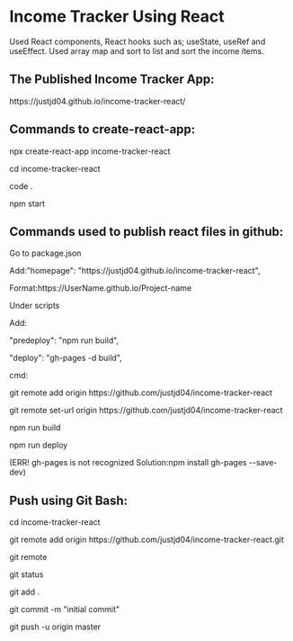 <h1>Income Tracker Using React</h1>

<p>Used React components, React hooks such as; useState, useRef and useEffect. Used array map and sort to list and sort the income items.</p>

<h2>The Published Income Tracker App:</h2>

<p>https://justjd04.github.io/income-tracker-react/</p>


<h2>Commands to create-react-app:</h2>

<p>npx create-react-app income-tracker-react</p>
<p>cd income-tracker-react</p>
<p>code .</p>
<p>npm start</p>

<!--
src
remove app.test.js, setupTest.js App.css, logo.svg, serviceWorker/reportWebVitals

App.js
remove logo and app.css

index.js
remove import serviceWorker/reportWebVitals
remove reportWebVitals function below with comment

App.js
import React, { useState, useEffect } from 'react';

all components in components folder
create components/Header.js

App.js
import Header from './components/Header';

Header.js
rfce
don't forget semicolon end of import and export

Header component is complete
create another component under components folder
-->

<h2>Commands used to publish react files in github:</h2>

<p>Go to package.json</p>
<p>Add:"homepage": "https://justjd04.github.io/income-tracker-react",</p>
<p>Format:https://UserName.github.io/Project-name</p>

<p>Under scripts</p>
<p>Add:</p>
<p>"predeploy": "npm run build",</p>
<p>"deploy": "gh-pages -d build",</p>

<p>cmd:</p>
<p>git remote add origin https://github.com/justjd04/income-tracker-react</p>
<p>git remote set-url origin https://github.com/justjd04/income-tracker-react</p>
<p>npm run build</p>
<p>npm run deploy</p>
<p>(ERR! gh-pages is not recognized Solution:npm install gh-pages --save-dev)</p>

<h2>Push using Git Bash:</h2>

<p>cd income-tracker-react</p>
<p>git remote add origin https://github.com/justjd04/income-tracker-react.git</p>
<p>git remote</p>
<p>git status</p>
<p>git add .</p>
<p>git commit -m "initial commit"</p>
<p>git push -u origin master</p>
